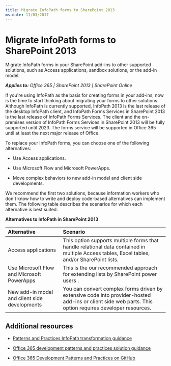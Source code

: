 ```yaml
---
title: Migrate InfoPath forms to SharePoint 2013
ms.date: 11/03/2017
---
```

# Migrate InfoPath forms to SharePoint 2013

Migrate InfoPath forms in your SharePoint add-ins to other supported solutions, such as Access applications, sandbox solutions, or the add-in model.

_**Applies to:** Office 365 | SharePoint 2013 | SharePoint Online_

If you're using InfoPath as the basis for creating forms in your add-ins, now is the time to start thinking about migrating your forms to other solutions. Although InfoPath is currently supported, InfoPath 2013 is the last release of the desktop InfoPath client, and InfoPath Forms Services in SharePoint 2013 is the last release of InfoPath Forms Services. The client and the on-premises version of InfoPath Forms Services in SharePoint 2013 will be fully supported until 2023. The forms service will be supported in Office 365 until at least the next major release of Office.

To replace your InfoPath forms, you can choose one of the following alternatives:

- Use Access applications.

- Use Microsoft Flow and Microsoft PowerApps.
    
- Move complex behaviors to new add-in model and client side developments.
    
We recommend the first two solutions, because information workers who don't know how to write and deploy code-based alternatives can implement them. The following table describes the scenarios for which each alternative is best suited.

**Alternatives to InfoPath in SharePoint 2013**

|**Alternative**|**Scenario**|
|:-----|:-----|
|Access applications|This option supports multiple forms that handle relational data contained in multiple Access tables, Excel tables, and/or SharePoint lists.|
|Use Microsoft Flow and Microsoft PowerApps|This is the our recommended approach for extending lists by SharePoint power users .|
|New add-in model and client side developments |You can convert complex forms driven by extensive code into provider-hosted add-ins or client side web parts. This option requires developer resources.|

## Additional resources
<a name="bk_addresources"> </a>

-  [Patterns and Practices InfoPath transformation guidance](https://github.com/SharePoint/PnP-Transformation/tree/master/InfoPath) 

-  [Office 365 development patterns and practices solution guidance](Office-365-development-patterns-and-practices-solution-guidance.md)
    
-  [Office 365 Development Patterns and Practices on GitHub](https://github.com/SharePoint/PnP)
